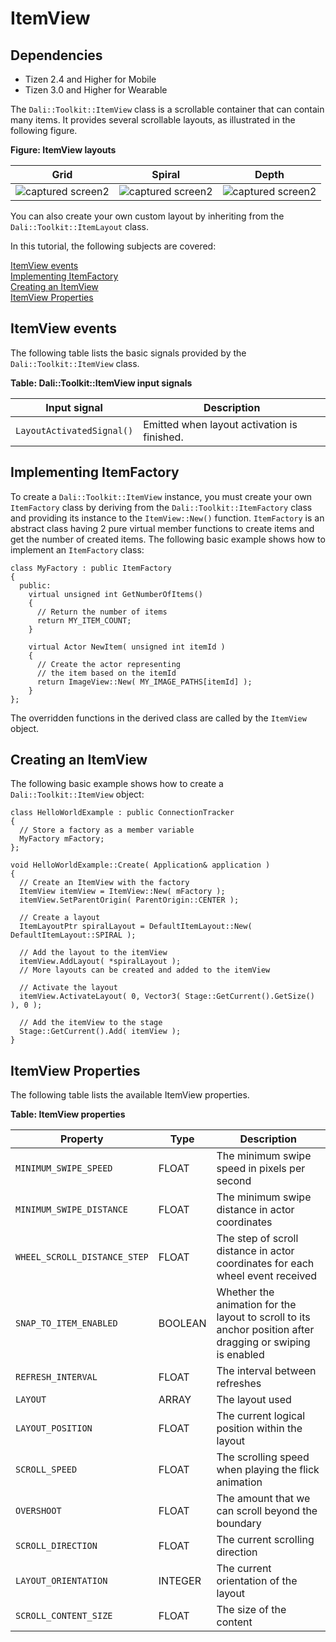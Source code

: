 # ItemView
## Dependencies
- Tizen 2.4 and Higher for Mobile
- Tizen 3.0 and Higher for Wearable

The `Dali::Toolkit::ItemView` class is a scrollable container that can contain many items. It provides several scrollable layouts, as illustrated in the following figure.

**Figure: ItemView layouts**

| Grid                                     | Spiral                                   | Depth                                    |
| ---------------------------------------- | ---------------------------------------- | ---------------------------------------- |
| ![captured screen2](./media/grid.png) | ![captured screen2](./media/spiral.png) | ![captured screen2](./media/depth.png) |

You can also create your own custom layout by inheriting from the `Dali::Toolkit::ItemLayout` class.

In this tutorial, the following subjects are covered:

[ItemView events](#1)<br>
[Implementing ItemFactory](#2)<br>
[Creating an ItemView](#3)<br>
[ItemView Properties](#4)<br>

<a name="1"></a>
## ItemView events

The following table lists the basic signals provided by the `Dali::Toolkit::ItemView` class.

**Table: Dali::Toolkit::ItemView input signals**

| Input signal              | Description                                 |
| ------------------------- | ------------------------------------------- |
| `LayoutActivatedSignal()` | Emitted when layout activation is finished. |

<a name="2"></a>
## Implementing ItemFactory

To create a `Dali::Toolkit::ItemView` instance, you must create your own `ItemFactory` class by deriving from the `Dali::Toolkit::ItemFactory` class and providing its instance to the `ItemView::New()` function. `ItemFactory` is an abstract class having 2 pure virtual member functions to create items and get the number of created items. The following basic example shows how to implement an `ItemFactory` class:

```
class MyFactory : public ItemFactory
{
  public:
    virtual unsigned int GetNumberOfItems()
    {
      // Return the number of items
      return MY_ITEM_COUNT;
    }

    virtual Actor NewItem( unsigned int itemId )
    {
      // Create the actor representing
      // the item based on the itemId
      return ImageView::New( MY_IMAGE_PATHS[itemId] );
    }
};
```

The overridden functions in the derived class are called by the `ItemView` object.

<a name="3"></a>
## Creating an ItemView

The following basic example shows how to create a `Dali::Toolkit::ItemView` object:

```
class HelloWorldExample : public ConnectionTracker
{
  // Store a factory as a member variable
  MyFactory mFactory;
};

void HelloWorldExample::Create( Application& application )
{
  // Create an ItemView with the factory
  ItemView itemView = ItemView::New( mFactory );
  itemView.SetParentOrigin( ParentOrigin::CENTER );

  // Create a layout
  ItemLayoutPtr spiralLayout = DefaultItemLayout::New( DefaultItemLayout::SPIRAL );

  // Add the layout to the itemView
  itemView.AddLayout( *spiralLayout );
  // More layouts can be created and added to the itemView

  // Activate the layout
  itemView.ActivateLayout( 0, Vector3( Stage::GetCurrent().GetSize() ), 0 );

  // Add the itemView to the stage
  Stage::GetCurrent().Add( itemView );
}
```

<a name="4"></a>
## ItemView Properties

The following table lists the available ItemView properties.

**Table: ItemView properties**

| Property                     | Type       | Description                              |
| ---------------------------- | ---------- | ---------------------------------------- |
| `MINIMUM_SWIPE_SPEED`        | FLOAT      | The minimum swipe speed in pixels per second |
| `MINIMUM_SWIPE_DISTANCE`     | FLOAT      | The minimum swipe distance in actor coordinates |
| `WHEEL_SCROLL_DISTANCE_STEP` | FLOAT      | The step of scroll distance in actor coordinates for each wheel event received |
| `SNAP_TO_ITEM_ENABLED`       | BOOLEAN    | Whether the animation for the layout to scroll to its anchor position after dragging or swiping is enabled |
| `REFRESH_INTERVAL`           | FLOAT      | The interval between refreshes           |
| `LAYOUT`                     | ARRAY      | The layout used                          |
| `LAYOUT_POSITION`            | FLOAT      | The current logical position within the layout |
| `SCROLL_SPEED`               | FLOAT      | The scrolling speed when playing the flick animation |
| `OVERSHOOT`                  | FLOAT      | The amount that we can scroll beyond the boundary |
| `SCROLL_DIRECTION`           | FLOAT      | The current scrolling direction          |
| `LAYOUT_ORIENTATION`         | INTEGER    | The current orientation of the layout    |
| `SCROLL_CONTENT_SIZE`        | FLOAT      | The size of the content                  |
